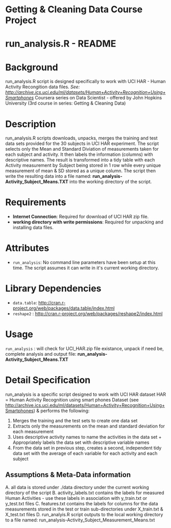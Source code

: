 Getting &amp; Cleaning Data Course Project
==========================================

run_analysis.R - README
=======================

Background
==========
run_analysis.R script is designed specifically to work with UCI
HAR - Human Activity Recongition data files. 
*See: http://archive.ics.uci.edu/ml/datasets/Human+Activity+Recognition+Using+Smartphones*
Coursera series on Data Scientist - offered by John Hopkins
University (3rd course in series: Getting &amp; Cleaning Data)


Description
===========
run_analysis.R scripts downloads, unpacks, merges the training and test
data sets provided for the 30 subjects in UCI HAR experiment.
The script selects only the Mean and Standard Diviation of measurements taken
for each subject and activity. It then labels the information (columns) with
descriptive names. The result is transformed into a tidy table with each 
Activity measurement by Subject being stored in 1 row while every unique measurement
of mean & SD stored as a unique column. The script then write the resulting
data into a file named: **run_analysis-Activity_Subject_Means.TXT** into the working
directory of the script.

Requirements
============

* **Internet Connection**: Required for download of UCI HAR zip file.
* **working directory with write permissions**: Required for unpacking and installing data files.

Attributes
==========

* `run_analysis`: No command line parameters have been setup at this time.
   The script assumes it can write in it's current working directory.

# Library Dependencies
* `data.table`:  http://cran.r-project.org/web/packages/data.table/index.html
* `reshape2`  :  http://cran.r-project.org/web/packages/reshape2/index.html

Usage
=====
`run_analysis` : will check for UCI_HAR.zip file existance, unpack if need be, 
                 complete analysis and output file: **run_analysis-Activity_Subject_Means.TXT**

Detail Specification
====================
run_analysis is a specific script designed to work with UCI HAR dataset
HAR = Human Activity Recognition using smart phones Dataset
(see http://archive.ics.uci.edu/ml/datasets/Human+Activity+Recognition+Using+Smartphones)
& performs the following:

1. Merges the training and the test sets to create one data set
2. Extracts only the measurements on the mean and standard deviation for each measurement
3. Uses descriptive activity names to name the activities in the data set + Appropriately labels
   the data set with descriptive variable names
4. From the data set in previous step, creates a second, independent tidy data set
   with the average of each variable for each activity and each subject

Assumptions & Meta-Data information
-----------------------------------
A. all data is stored under ./data directory under the current working directory of the script
B. activity_labels.txt contains the labels for measured Human Activities - use these labels in association with y_train.txt or y_test.txt files
C. features.txt contains the labels for columns for the data measurements stored in the test or train sub-directories under X_train.txt & X_test.txt files
D. run_analyis.R script outputs to the local working directory to a file named: run_analysis-Activity_Subject_Measurement_Means.txt

